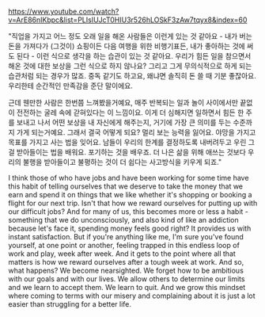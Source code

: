 https://www.youtube.com/watch?v=ArE86nIKbpc&list=PLIsIUJcT0HIU3r526hLOSkF3zAw7tqyx8&index=60

"직업을 가지고 어느 정도 오래 일을 해온 사람들은 이런게 있는 것 같아요 -
내가 버는 돈을 가져다가 (그것이) 쇼핑이든 다음 여행을 위한 비행기표든,
내가 좋아하는 것에 써도 된다 - 이런 식으로 생각을 하는 습관이 있는 것 같아요.  우리가 힘든 일을 참으면서 해온 것에 대한 보상을 그런 식으로 하지 않나요?  그리고 그게 무의식적으로 하게 되는 습관처럼 되는 경우가 많죠.  중독 같기도 하고요, 왜냐면 솔직히 돈 쓸 때 기분 좋잖아요. 우리한테 순간적인 만족감을 준단 말이에요. 

근데 웬만한 사람은 한번쯤 느껴봤을거예요, 매주 반복되는 일과 놀이 사이에서만 끝없이 전전하는 굴레 속에 갇혀있다는 이 느낌이요.  이게 더 심해지면 일하면서 힘든 한 주를 보내고 나서 어떤 보상을 내 자신에게 해주는지, 거기에 가장 큰 의미를 두는 수준까지 가게 되는거예요. 그래서 결국 어떻게 되요?  멀리 보는 능력을 잃어요. 야망을 가지고 목표를 가지고 사는 법을 잊어요.  남들이 우리의 한계를 결정하도록 내버려두고 우린 그걸 받아들이는 법을 배워요.  포기하는 것을 배우죠.  더 나은 삶을 위해 애쓰는 것보다 우리의 불행을 받아들이고 불평하는 것이 더 쉽다는 사고방식을 키우게 되죠."

I think those of who have jobs and have been working for some time have this habit of telling ourselves that we deserve to take the money that we earn and spend it on things that we like whether it's shopping or booking a flight for our next trip.  Isn't that how we reward ourselves for putting up with our difficult jobs?  And for many of us, this becomes more or less a habit - something that we do unconsciously, and also kind of like an addiction because let's face it, spending money feels good right? It provides us with instant satisfaction.
But if you're anything like me, I'm sure you've found yourself, at one point or another, feeling trapped in this endless loop of work and play, week after week.  And it gets to the point where all that matters is how we reward ourselves after a tough week at work.  And so, what happens?  We become nearsighted.  We forget how to be ambitious with our goals and with our lives.  We allow others to determine our limits and we learn to accept them.  We learn to quit.  And we grow this mindset where coming to terms with our misery and complaining about it is just a lot easier than struggling for a better life.